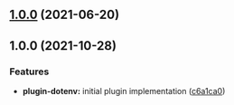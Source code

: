 ## [1.0.0](https://github.com/kherock/yarn-plugins/compare/@kherock/yarn-plugin-dotenv@1.0.0...@kherock/yarn-plugin-dotenv@1.0.0) (2021-06-20)

## 1.0.0 (2021-10-28)


### Features

* **plugin-dotenv:** initial plugin implementation ([c6a1ca0](https://github.com/kherock/yarn-plugins/commit/c6a1ca0d7ca0c6b6516bb55eb40768aba1da9f8e))


